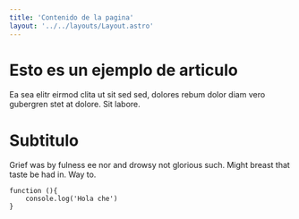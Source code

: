 ```yaml
---
title: 'Contenido de la pagina'
layout: '../../layouts/Layout.astro'
---
```


# Esto es un ejemplo de articulo

Ea sea elitr eirmod clita ut sit sed sed, dolores rebum dolor diam vero gubergren stet at dolore. Sit labore.

# Subtitulo

Grief was by fulness ee nor and drowsy not glorious such. Might breast that taste be had in. Way to.

``` 
function (){
    console.log('Hola che')
}
```
